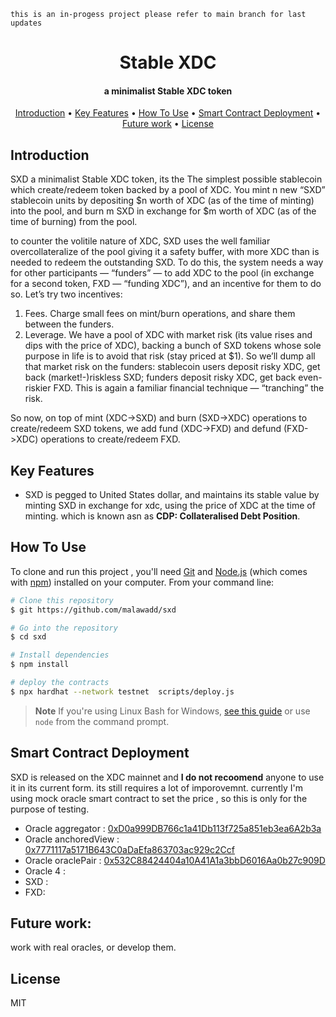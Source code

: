   `this is an in-progess project please refer to main branch for last updates`
<h1 align="center"> Stable XDC </h1>
<h4 align="center"> a minimalist Stable XDC token  </h4>

<p align="center">
  <a href="#key-features">Introduction</a> •
  <a href="#key-features">Key Features</a> •
  <a href="#how-to-use">How To Use</a> •
  <a href="#Smart Contract Deployment">Smart Contract Deployment</a> •
  <a href="#Future work">Future work</a> •
  <a href="#license">License</a>
</p>

## Introduction
 SXD a minimalist Stable XDC token, its the The simplest possible stablecoin which  create/redeem token backed by a pool of XDC. You mint n new “SXD” stablecoin units by depositing $n worth of XDC (as of the time of minting) into the pool, and burn m SXD in exchange for $m worth of XDC (as of the time of burning) from the pool.
 
 to counter the volitile nature of XDC, SXD uses the well familiar overcollateralize of the pool giving it a safety buffer, with more XDC than is needed to redeem the outstanding SXD. To do this, the system needs a way for other participants — “funders” — to add XDC to the pool (in exchange for a second token, FXD — “funding XDC”), and an incentive for them to do so. Let’s try two incentives:
 
 1. Fees. Charge small fees on mint/burn operations, and share them between the funders.
2. Leverage. We have a pool of XDC with market risk (its value rises and dips with the price of XDC), backing a bunch of SXD tokens whose sole purpose in life is to avoid that risk (stay priced at $1). So we’ll dump all that market risk on the funders: stablecoin users deposit risky XDC, get back (market!-)riskless SXD; funders deposit risky XDC, get back even-riskier FXD. This is again a familiar financial technique — “tranching” the risk.

So now, on top of mint (XDC->SXD) and burn (SXD->XDC) operations to create/redeem SXD tokens, we add fund (XDC->FXD) and defund (FXD->XDC) operations to create/redeem FXD.
 
 
 
## Key Features

* SXD is pegged to United States dollar, and maintains its stable value by minting SXD in exchange for xdc, using the price of XDC at the time of minting. which is known asn as  **CDP: Collateralised Debt Position**. 

## How To Use

To clone and run this project , you'll need [Git](https://git-scm.com) and [Node.js](https://nodejs.org/en/download/) (which comes with [npm](http://npmjs.com)) installed on your computer. From your command line:

```bash
# Clone this repository
$ git https://github.com/malawadd/sxd

# Go into the repository
$ cd sxd

# Install dependencies
$ npm install

# deploy the contracts 
$ npx hardhat --network testnet  scripts/deploy.js
```

> **Note**
> If you're using Linux Bash for Windows, [see this guide](https://docs.microsoft.com/en-us/windows/dev-environment/javascript/nodejs-on-wsl) or use `node` from the command prompt.



## Smart Contract Deployment

SXD is released on the XDC mainnet and **I do not recoomend** anyone to use it in its current form. its still requires a lot of imporovemnt. currently I'm using mock oracle smart contract to set the price , so this is only for the purpose of testing. 

* Oracle aggregator : [0xD0a999DB766c1a41Db113f725a851eb3ea6A2b3a](https://xdcscan.io/address/xdcd0a999db766c1a41db113f725a851eb3ea6a2b3a#transactions)
* Oracle anchoredView : [0x7771117a5171B643C0aDaEfa863703ac929c2Ccf](https://xdcscan.io/address/xdc7771117a5171b643c0adaefa863703ac929c2ccf#transactions)
* Oracle oraclePair : [0x532C88424404a10A41A1a3bbD6016Aa0b27c909D](https://xdcscan.io/address/xdc532c88424404a10a41a1a3bbd6016aa0b27c909d#transactions)
* Oracle 4 :
* SXD : 
* FXD:

## Future work:

work with real oracles, or develop them. 



## License

MIT